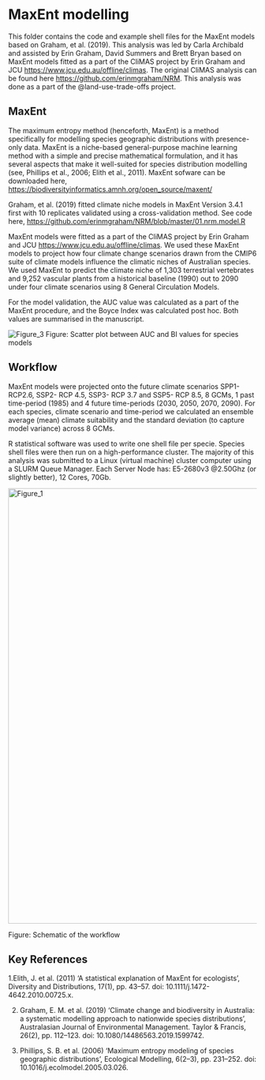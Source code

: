 # MaxEnt modelling
This folder contains the code and example shell files for the MaxEnt models based on Graham, et al. (2019). This analysis was led by Carla Archibald and assisted by Erin Graham, David Summers and Brett Bryan based on MaxEnt models fitted as a part of the CliMAS project by Erin Graham and JCU https://www.jcu.edu.au/offline/climas. The original CliMAS analysis can be found here https://github.com/erinmgraham/NRM. This analysis was done as a part of the @land-use-trade-offs project.

## MaxEnt
The maximum entropy method (henceforth, MaxEnt) is a method specifically for modelling species geographic distributions with presence-only data. MaxEnt is a niche-based general-purpose machine learning method with a simple and precise mathematical formulation, and it has several aspects that make it well-suited for species distribution modelling (see, Phillips et al., 2006; Elith et al., 2011). MaxEnt sofware can be downloaded here, https://biodiversityinformatics.amnh.org/open_source/maxent/

Graham, et al. (2019) fitted climate niche models in MaxEnt Version 3.4.1 first with 10 replicates validated using a cross-validation method. See code here, https://github.com/erinmgraham/NRM/blob/master/01.nrm.model.R 

MaxEnt models were fitted as a part of the CliMAS project by Erin Graham and JCU https://www.jcu.edu.au/offline/climas. We used these MaxEnt models to project how four climate change scenarios drawn from the CMIP6 suite of climate models influence the climatic niches of Australian species. We used MaxEnt to predict the climate niche of 1,303 terrestrial vertebrates and 9,252 vascular plants from a historical baseline (1990) out to 2090 under four climate scenarios using 8 General Circulation Models.

For the model validation, the AUC value was calculated as a part of the MaxEnt procedure, and the Boyce Index was calculated post hoc. Both values are summarised in the manuscript. 

![Figure_3](https://github.com/CarlaBirdy/MaxEnt-habitat-models/assets/19372004/87e81dcf-476a-4dce-8968-d1f6bba92936)
Figure: Scatter plot between AUC and BI values for species models

## Workflow
MaxEnt models were projected onto the future climate scenarios SPP1-RCP2.6, SSP2- RCP 4.5, SSP3- RCP 3.7 and SSP5- RCP 8.5, 8 GCMs, 1 past time-period (1985) and 4 future time-periods (2030, 2050, 2070, 2090). For each species, climate scenario and time-period we calculated an ensemble average (mean) climate suitability and the standard deviation (to capture model variance) across 8 GCMs. 

R statistical software was used to write one shell file per specie. Species shell files were then run on a high-performance cluster. The majority of this analysis was submitted to a Linux (virtual machine) cluster computer using a SLURM Queue Manager. Each Server Node has: E5-2680v3 @2.50Ghz (or slightly better), 12 Cores, 70Gb.

<img width="883" alt="Figure_1" src="https://github.com/CarlaBirdy/MaxEnt-habitat-models/assets/19372004/ca221048-2a76-4eae-aaee-f4593737e4da">

Figure: Schematic of the workflow

## Key References
1.Elith, J. et al. (2011) ‘A statistical explanation of MaxEnt for ecologists’, Diversity and Distributions, 17(1), pp. 43–57. doi: 10.1111/j.1472-4642.2010.00725.x.

2. Graham, E. M. et al. (2019) ‘Climate change and biodiversity in Australia: a systematic modelling approach to nationwide species distributions’, Australasian Journal of Environmental Management. Taylor & Francis, 26(2), pp. 112–123. doi: 10.1080/14486563.2019.1599742.

3. Phillips, S. B. et al. (2006) ‘Maximum entropy modeling of species geographic distributions’, Ecological Modelling, 6(2–3), pp. 231–252. doi: 10.1016/j.ecolmodel.2005.03.026.
